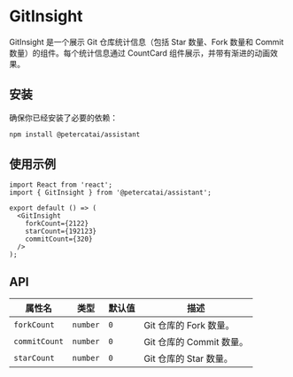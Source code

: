 
# GitInsight

GitInsight 是一个展示 Git 仓库统计信息（包括 Star 数量、Fork 数量和 Commit 数量）的组件。每个统计信息通过 CountCard 组件展示，并带有渐进的动画效果。

## 安装

确保你已经安装了必要的依赖：

```bash
npm install @petercatai/assistant
```

## 使用示例

```tsx
import React from 'react';
import { GitInsight } from '@petercatai/assistant';

export default () => (
  <GitInsight
    forkCount={2122}
    starCount={192123}
    commitCount={320}
  />
);
```
## API

| 属性名        | 类型     | 默认值 | 描述                     |
| ------------- | -------- | ------ | ------------------------ |
| `forkCount`   | `number` | `0`    | Git 仓库的 Fork 数量。    |
| `commitCount` | `number` | `0`    | Git 仓库的 Commit 数量。  |
| `starCount`   | `number` | `0`    | Git 仓库的 Star 数量。    |
